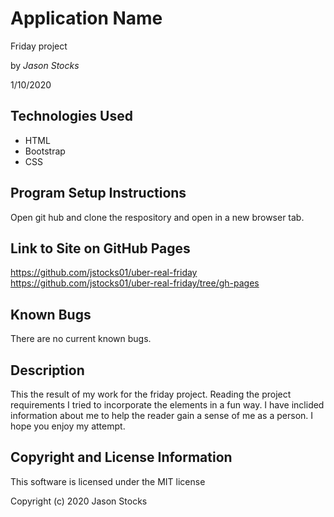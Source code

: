 # Application Name

Friday project

by *Jason Stocks*

1/10/2020

## Technologies Used

* HTML
* Bootstrap
* CSS

## Program Setup Instructions
Open git hub and clone the respository and open in a new browser tab.
## Link to Site on GitHub Pages
<a>https://github.com/jstocks01/uber-real-friday</a>
<a>https://github.com/jstocks01/uber-real-friday/tree/gh-pages</a>
## Known Bugs

There are no current known bugs.  

## Description ##
This the result of my work for the friday project. Reading the project requirements I tried to incorporate the elements in a fun way. I have inclided information about me to help the reader gain a sense of  me as a person. I hope you enjoy my attempt.

## Copyright and License Information

This software is licensed under the MIT license

Copyright (c) 2020 Jason Stocks